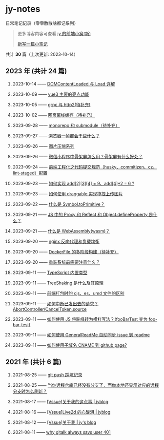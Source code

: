 # jy-notes

日常笔记记录（零零散散啥都记系列）

> 更多博客内容可查看 [jy 的前端小窝(新)](https://jynba.github.io)
>
> [新写一篇小笔记](https://github.com/jynba/jynba.github.io/issues/new)

共计 **30** 篇（上次更新: 2023-10-14）

## 2023 年 (共计 24 篇)

1. 2023-10-14 —— [DOMContentLoaded 与 Load 详解](https://github.com/jynba/jynba.github.io/issues/30)

2. 2023-10-09 —— [vue3 主要的亮点功能](https://github.com/jynba/jynba.github.io/issues/29)

3. 2023-10-05 —— [grpc 与 http2(待补充)](https://github.com/jynba/jynba.github.io/issues/28)

4. 2023-10-02 —— [网页离线缓存（待补充）](https://github.com/jynba/jynba.github.io/issues/27)

5. 2023-09-28 —— [monorepo 和 submodule（待补充）](https://github.com/jynba/jynba.github.io/issues/26)

6. 2023-09-27 —— [浏览器一帧都会干些什么？](https://github.com/jynba/jynba.github.io/issues/25)

7. 2023-09-26 —— [图片压缩系列](https://github.com/jynba/jynba.github.io/issues/24)

8. 2023-09-26 —— [微信小程序中骨架屏怎么用？骨架屏有什么好处？](https://github.com/jynba/jynba.github.io/issues/23)

9. 2023-09-24 —— [前端工程化之代码提交规范（husky、commitizen、cz、lint-staged）配置](https://github.com/jynba/jynba.github.io/issues/22)

10. 2023-09-23 —— [如何实现 add[2][3][4] = 9、add[4]+2 = 6 ?](https://github.com/jynba/jynba.github.io/issues/21)

11. 2023-09-23 —— [如何使用 draggable 实现拖拽上传图片](https://github.com/jynba/jynba.github.io/issues/20)

12. 2023-09-22 —— [什么是 Symbol.toPrimitive？](https://github.com/jynba/jynba.github.io/issues/19)

13. 2023-09-21 —— [JS 中的 Proxy 和 Reflect 和 Object.defineProperty 是什么？](https://github.com/jynba/jynba.github.io/issues/18)

14. 2023-09-21 —— [什么是 WebAssembly(wasm)？](https://github.com/jynba/jynba.github.io/issues/17)

15. 2023-09-20 —— [nginx 反向代理和负载均衡](https://github.com/jynba/jynba.github.io/issues/16)

16. 2023-09-20 —— [DockerFile 的多阶段构建（待补充）](https://github.com/jynba/jynba.github.io/issues/15)

17. 2023-09-20 —— [重装系统前需要注意什么？](https://github.com/jynba/jynba.github.io/issues/14)

18. 2023-09-11 —— [TypeScript 内置类型](https://github.com/jynba/jynba.github.io/issues/13)

19. 2023-09-11 —— [TreeShaking 是什么及其原理](https://github.com/jynba/jynba.github.io/issues/12)

20. 2023-09-11 —— [前端打包时的 cjs、es、umd 文件的区别](https://github.com/jynba/jynba.github.io/issues/11)

21. 2023-09-11 —— [如何中断已发出去的请求？AbortController/CancelToken.source](https://github.com/jynba/jynba.github.io/issues/10)

22. 2023-09-11 —— [如何使用 JS 将驼峰转为横杠写法？(fooBarTest 变为 foo-bar-test)](https://github.com/jynba/jynba.github.io/issues/9)

23. 2023-09-11 —— [如何使用 GeneralReadMe 自动同步 issue 到 readme](https://github.com/jynba/jynba.github.io/issues/8)

24. 2023-09-11 —— [如何使用子域名 CNAME 到 github page?](https://github.com/jynba/jynba.github.io/issues/7)

## 2021 年 (共计 6 篇)

1. 2021-08-25 —— [git push 踩坑记录](https://github.com/jynba/jynba.github.io/issues/6)

2. 2021-08-25 —— [当你远程仓库已经没有分支了，而你本地还显示对应的远程分支时怎么刷新？](https://github.com/jynba/jynba.github.io/issues/5)

3. 2021-08-17 —— [[Vssue]关于我的这点事 | jyblog](https://github.com/jynba/jynba.github.io/issues/4)

4. 2021-08-16 —— [[Vssue]Live2d 的心酸泪 | jyblog](https://github.com/jynba/jynba.github.io/issues/3)

5. 2021-08-12 —— [[Vssue]关于我 | jy's blog](https://github.com/jynba/jynba.github.io/issues/2)

6. 2021-08-11 —— [why gitalk always says user 401](https://github.com/jynba/jynba.github.io/issues/1)
